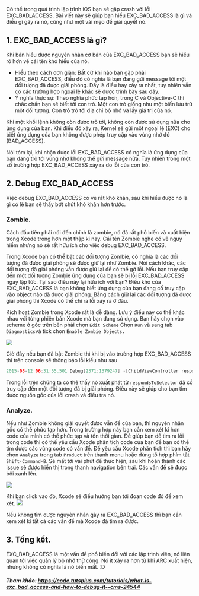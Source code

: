 Có thể trong quá trình lập trình iOS bạn sẽ gặp crash với lỗi EXC_BAD_ACCESS. Bài viết này sẽ giúp bạn hiểu EXC_BAD_ACCESS  là gì và điều gì gây ra nó, cũng như một vài mẹo để giải quyết nó. 

## 1. EXC_BAD_ACCESS  là gì?
Khi bản hiểu được nguyên nhân cơ bản của EXC_BAD_ACCESS bạn sẽ hiểu rõ hơn về cái tên khó hiểu của nó. 
* Hiểu theo cách đơn giản:
Bất cứ khi nào bạn gặp phải EXC_BAD_ACCESS, điều đó có nghĩa là bạn đang gửi message tới một đối tượng đã được giải phóng. Đây là điều hay xảy ra nhất, tuy nhiên vẫn có các trường hợp ngoại lệ khác sẽ được trình bày sau đây. 
* Ý nghĩa thực sự: 
Theo nghĩa phức tạp hơn, trong C và Objective-C thì chắc chắn bạn sẽ biết tới con trỏ. Một con trỏ giống như một biến lưu trữ một đối tượng. Con trỏ trỏ tới địa chỉ bộ nhớ và lấy  giá trị của nó. 

Khi một khối lệnh không còn được trỏ tới, không còn được sử dụng nữa cho ứng dụng của bạn. Khi điều đó xảy ra, Kernel sẽ gửi một ngoại lệ (EXC) cho biết ứng dụng của bạn không được phép truy cập vào vùng nhớ đó (BAD_ACCESS).

Nói tóm lại, khi nhận được lỗi EXC_BAD_ACCESS có nghĩa là ứng dụng của bạn đang trỏ tới vùng nhớ không thể gửi message nữa. Tuy nhiên trong một số trường hợp EXC_BAD_ACCESS xảy ra do lỗi của con trỏ. 

## 2. Debug EXC_BAD_ACCESS
Việc debug EXC_BAD_ACCESS có vẻ rất khó khăn, sau khi hiểu được nó là gì có lẽ bạn sẽ thấy bớt chút khó khăn hơn trước. 
### Zombie.
Cách đầu tiên phải nói đến chính là zombie, nó đã rất phổ biến và xuất hiện trong Xcode trong hơn một thập kỉ nay. Cái tên Zombie nghe có vẻ nguy hiểm nhưng nó sẽ rất hữu ích cho việc debug EXC_BAD_ACCESS.

Trong Xcode bạn có thể bật các đối tượng Zombie, có nghĩa là các đối tượng đã được giải phóng sẽ được giữ lại như Zombie. Nói cách khác, các đối tượng đã giải phóng vẫn được giữ lại để có thể gỡ lỗi. 
Nếu bạn truy cập đến một đối tượng Zombie ứng dụng của bạn sẽ bị lỗi EXC_BAD_ACCESS ngay lập tức. 
Tại sao điều này lại hữu ích với bạn? Điều khó của EXC_BAD_ACCESS là bạn không biết ứng dụng của bạn đang cố truy cập vào object nào đã được giải phóng.  Bằng cách giữ lại các đối tượng đã được giải phóng thì Xcode có thể chỉ ra lỗi xảy ra ở đâu. 

Kích hoạt Zombie trong Xcode rất là dễ dàng. Lưu ý điều này có thể khác nhau với từng phiên bản Xcode mà bạn đang sử dụng. Bạn hãy chọn vào scheme ở góc trên bên phải chọn `Edit Scheme` Chọn `Run` và sang tab `Diagnostics`và tick chọn `Enable Zombie Objects.`

![](https://images.viblo.asia/399a2fb2-6f74-4bee-9572-025a4c313607.jpg)

Giờ đây nếu bạn đã bật Zombie thì khi bị vào trường hợp EXC_BAD_ACCESS thì trên console sẽ thông báo lỗi kiểu như sau 
```swift 
2015-08-12 06:31:55.501 Debug[2371:1379247] -[ChildViewController respondsToSelector:] message sent to deallocated instance 0x17579780
```
Trong lỗi trên chúng ta có thẻ thấy nó xuất phát từ `respondsToSelector` đã cố truy cập đến một đối tượng đã bị giải phóng. Điều này sẽ giúp cho bạn tìm được nguồn gốc của lỗi crash và điều tra nó. 

### Analyze.
Nếu như Zombie không giải quyết được vẫn đề của bạn, thì nguyên nhân gốc có thể phức tạp hơn. Trong trường hợp này bạn cần xem xét kĩ hơn code của mình có thể phức tạp và tốn thời gian.
Để giúp bạn dễ tìm ra lỗi trong code thì có thể yêu cầu Xcode phân tích code của bạn để bạn có thể tìm được các vùng code có vấn đề. Để yêu cầu Xcode phân tích thì bạn hãy chọn `Analyze` trong tab `Product` trên thanh menu hoặc dùng tổ hợp phím tắt `Shift-Command-B`. Sẽ mất tời vài phút để thực hiện, sau khi hoàn thành các issue sẽ được hiển thị trong thanh navigation bên trái. Các vấn đề sẽ được bôi xanh lên. 

![](https://images.viblo.asia/5d934011-264c-4bc7-a1e0-44f3c4362ae2.jpg)

Khi bạn click vào đó, Xcode sẽ điều hướng bạn tới đoạn code đó để xem xét. 
![](https://images.viblo.asia/0fe063db-787c-4d2a-af12-877a230c6d65.jpg)

Nếu không tìm được nguyên nhân gây ra EXC_BAD_ACCESS thì bạn cần xem xét kĩ tất cả các vấn đề mà Xcode đã tìm ra được.
## 3. Tổng kết.
EXC_BAD_ACCESS là một vấn đề phổ biến đối với các lập trình viên, nó liên quan tới việc quản lý bộ nhớ thử công. Nó ít xảy ra hơn từ khi ARC xuất hiện, nhưng không có nghĩa là nó biến mất. :D

##### Tham khảo: https://code.tutsplus.com/tutorials/what-is-exc_bad_access-and-how-to-debug-it--cms-24544